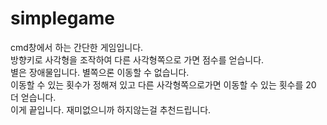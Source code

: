 # simplegame
cmd창에서 하는 간단한 게임입니다.  
방향키로 사각형을 조작하여 다른 사각형쪽으로 가면 점수를 얻습니다.  
별은 장애물입니다. 별쪽으론 이동할 수 없습니다.  
이동할 수 있는 횟수가 정해져 있고 다른 사각형쪽으로가면 이동할 수 있는 횟수를 20 더 얻습니다.  
이게 끝입니다. 재미없으니까 하지않는걸 추천드립니다.

